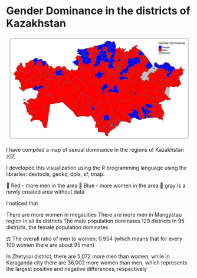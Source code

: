 # Gender Dominance in the districts of Kazakhstan

![](Audandar_Gender_Dominance.jpeg)

I have compiled a map of sexual dominance in the regions of Kazakhstan 🇰🇿 

I developed this visualization using the R programming language using the libraries: devtools, geokz, dpls, sf, tmap.

💓 Red - more men in the area
💙 Blue - more women in the area
👤 gray is a newly created area without data

I noticed that 

There are more women in megacities
There are more men in Mangystau region in all its districts
The male population dominates 129 districts
In 95 districts, the female population dominates

⚖️ The overall ratio of men to women: 0.954 (which means that for every 100 women there are about 95 men)

In Zhetysai district, there are 5,072 more men than women, while in Karaganda city there are 36,002 more women than men, which represents the largest positive and negative differences, respectively
